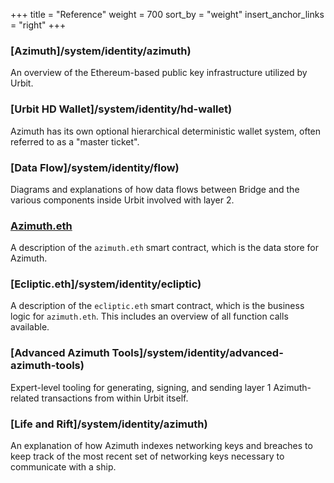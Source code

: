 +++
title = "Reference"
weight = 700
sort_by = "weight"
insert_anchor_links = "right"
+++

### [Azimuth]/system/identity/azimuth)

An overview of the Ethereum-based public key infrastructure utilized by Urbit.

### [Urbit HD Wallet]/system/identity/hd-wallet)

Azimuth has its own optional hierarchical deterministic wallet system, often
referred to as a "master ticket".

### [Data Flow]/system/identity/flow)

Diagrams and explanations of how data flows between Bridge and the various
components inside Urbit involved with layer 2.

### [Azimuth.eth](/system/identity/reference/azimuth-eth)

A description of the `azimuth.eth` smart contract, which is the data store for
Azimuth.

### [Ecliptic.eth]/system/identity/ecliptic)

A description of the `ecliptic.eth` smart contract, which is the business logic
for `azimuth.eth`. This includes an overview of all function calls available.

### [Advanced Azimuth Tools]/system/identity/advanced-azimuth-tools)

Expert-level tooling for generating, signing, and sending layer 1 Azimuth-related
transactions from within Urbit itself.

### [Life and Rift]/system/identity/azimuth)

An explanation of how Azimuth indexes networking keys and breaches to keep track
of the most recent set of networking keys necessary to communicate with a ship.

